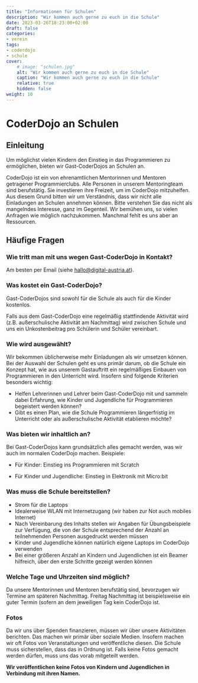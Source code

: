 ```yaml
---
title: "Informationen für Schulen"
description: "Wir kommen auch gerne zu euch in die Schule"
date: 2023-03-26T18:23:00+02:00
draft: false
categories:
- verein
tags:
- coderdojo
- schule
cover:
    # image: "schulen.jpg"
    alt: "Wir kommen auch gerne zu euch in die Schule"
    caption: "Wir kommen auch gerne zu euch in die Schule"
    relative: true
    hidden: false
weight: 10
---
```

# CoderDojo an Schulen

## Einleitung

Um möglichst vielen Kindern den Einstieg in das Programmieren zu ermöglichen, bieten wir Gast-CoderDojos an Schulen an.
<!-- Wir bringen die gesamte Infrastruktur inkl. mobilem Internetzugang und Leihlaptops mit. -->

CoderDojo ist ein von ehrenamtlichen Mentorinnen und Mentoren getragener Programmierclubs. Alle Personen in unserem Mentoringteam sind berufstätig. Sie investieren ihre Freizeit, um im CoderDojo mitzuhelfen. Aus diesem Grund bitten wir um Verständnis, dass wir nicht alle Einladungen an Schulen annehmen können. Bitte verstehen Sie das nicht als mangelndes Interesse, ganz im Gegenteil. Wir bemühen uns, so vielen Anfragen wie möglich nachzukommen. Manchmal fehlt es uns aber an Ressourcen.

## Häufige Fragen

### Wie tritt man mit uns wegen Gast-CoderDojo in Kontakt?

Am besten per Email (siehe [hallo@digital-austria.at](mailto:hallo@digital-austria.at)).

### Was kostet ein Gast-CoderDojo?

Gast-CoderDojos sind sowohl für die Schule als auch für die Kinder kostenlos.

Falls aus dem Gast-CoderDojo eine regelmäßig stattfindende Aktivität wird (z.B. außerschulische Aktivität am Nachmittag) wird zwischen Schule und uns ein Unkostenbeitrag pro Schülerin und Schüler vereinbart.

### Wie wird ausgewählt?

Wir bekommen üblicherweise mehr Einladungen als wir umsetzen können. Bei der Auswahl der Schulen geht es uns primär darum, ob die Schule ein Konzept hat, wie aus unserem Gastauftritt ein regelmäßiges Einbauen von Programmieren in den Unterricht wird. Insofern sind folgende Kriterien besonders wichtig:

* Helfen Lehrerinnen und Lehrer beim Gast-CoderDojo mit und sammeln dabei Erfahrung, wie Kinder und Jugendliche für Programmieren begeistert werden können?
* Gibt es einen Plan, wie die Schule Programmieren längerfristig im Unterricht oder als außerschulische Aktivität etablieren möchte?

### Was bieten wir inhaltlich an?

Bei Gast-CoderDojos kann grundsätzlich alles gemacht werden, was wir auch im normalen CoderDojo machen. Beispiele:

* Für Kinder: Einstieg ins Programmieren mit Scratch
<!-- * Für Jugendliche: (Web-)Programmieren mit C# oder HTML, JavaScript und CSS -->
* Für Kinder und Jugendliche: Einstieg in Elektronik mit Micro:bit

### Was muss die Schule bereitstellen?

* Strom für die Laptops
* Idealerweise WLAN mit Internetzugang (wir haben zur Not auch mobiles Internet)
* Nach Vereinbarung des Inhalts stellen wir Angaben für Übungsbeispiele zur Verfügung, die von der Schule entsprechend der Anzahl an teilnehmenden Personen ausgedruckt werden müssen
* Kinder und Jugendliche können natürlich eigene Laptops im CoderDojo verwenden
* Bei einer größeren Anzahl an Kindern und Jugendlichen ist ein Beamer hilfreich, über den erste Schritte gezeigt werden können

### Welche Tage und Uhrzeiten sind möglich?

Da unsere Mentorinnen und Mentoren berufstätig sind, bevorzugen wir Termine am späteren Nachmittag. Freitag Nachmittag ist beispielsweise ein guter Termin (sofern an dem jeweiligen Tag kein CoderDojo ist.

<!-- ### Wie viele Leihlaptops können wir mitbringen?

Wir können maximal 25 Leihlaptops für Gast-CoderDojos anbieten. -->

### Fotos

Da wir uns über Spenden finanzieren, müssen wir über unsere Aktivitäten berichten. Das machen wir primär über soziale Medien. Insofern machen wir oft Fotos von Veranstaltungen und veröffentliche diesen. Die Schule muss sicherstellen, dass das in Ordnung ist. Falls keine Fotos gemacht werden dürfen, muss uns das vorab mitgeteilt werden.

**Wir veröffentlichen keine  Fotos von Kindern und Jugendlichen in Verbindung mit ihren Namen.**